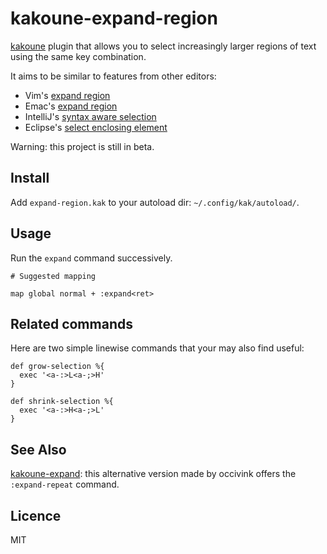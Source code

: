 # kakoune-expand-region

[kakoune](http://kakoune.org) plugin that allows you to select increasingly larger regions of text using the same key combination.

It aims to be similar to features from other editors:

- Vim's [expand region](https://github.com/terryma/vim-expand-region)
- Emac's [expand region](https://github.com/magnars/expand-region.el)
- IntelliJ's [syntax aware selection](http://www.jetbrains.com/idea/documentation/tips/#tips_code_editing)
- Eclipse's [select enclosing element](http://stackoverflow.com/questions/4264047/intellij-ctrlw-equivalent-shortcut-in-eclipse)

Warning: this project is still in beta.

## Install

Add `expand-region.kak` to your autoload dir: `~/.config/kak/autoload/`.

## Usage

Run the `expand` command successively.

```
# Suggested mapping

map global normal + :expand<ret>
```

## Related commands

Here are two simple linewise commands that your may also find useful:

```
def grow-selection %{
  exec '<a-:>L<a-;>H'
}

def shrink-selection %{
  exec '<a-:>H<a-;>L'
}
```

## See Also

[kakoune-expand](https://github.com/occivink/kakoune-expand): this alternative version made by occivink offers the `:expand-repeat` command.

## Licence

MIT
